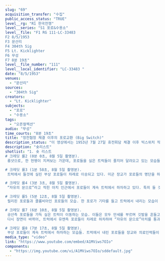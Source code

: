 ```yaml
---
slug: "69"
acquisition_transfer: "수집"
public_access_status: "TRUE"
level__rg: "R1 한국전쟁"
level__series: "S1 포로&수용소"
level__file: "F1 RG 111-LC-33483 
F2 8/5/1953
F3 문산리
F4 304th Sig
F5 Lt. Kicklighter
F6 무성
F7 8분 19초"
level__file_number: "111"
level__local_identifier: "LC-33483 "
date: "8/5/1953"
venues: 
  - "문산리"
sources: 
  - "304th Sig"
creators: 
  - "Lt. Kicklighter"
subjects: 
  - "포로"
  - "수용소"
tags: 
  - "오픈컬렉션"
audio: "무성"
time_courts: "8분 19초"
title: "정전협정 체결 이후의 포로교환 (Big Switch)"
description_status: "이 영상에서는 1953년 7월 27일 휴전회담 체결 이후 빅스위치 작전의 8월 5일자 모습을 촬영한 모습들이 보인다. 포로 교환 장소로 이송되어 온 포로들이 차례로 차량에서 하차하여, “자유의 문으로”라고 적힌 아치형 문을 통과하여 막사 안으로 들어가는 모습들이 주로 촬영되었다. 포로들의 표정들이 이채롭다."
description: "숏리스트"
shotlist: "1. 숏 리스트
# 크레딧 롤2 (0분 0초, 8월 5일 촬영분).
 롱샷으로, 한 헌병이 지켜보는 가운데, 포로들을 실은 트럭들이 줄지어 달려오고 있는 모습들을 길게 보여준다. “자유의 문으로”라는 팻말이 적힌 아치 앞에서 첫 번째 트럭이 멈추고, 포로들이 차례로 하차하고 있다. 한국인으로 보이는 헌병이 이 모습을 지켜보고 있다. 이들은 미국과 유엔군의 귀환 포로들이다. 기자들은 멀리서 서서 사진을 찍고 있고, 포로들은 밝은 표정으로 트럭에서 내리고 있다. 일부는 손을 흔들기도 한다.

# 크레딧 롤3 (1분 58초, 8월 5일 촬영분).
 트럭에서 들것에 실린 부상 포로들이 차례로 이송되고 있다. 미군 장교가 포로들의 명단을 하나하나 체크하고 있다.

# 크레딧 롤4 (3분 3초, 8월 5일 촬영분).
 “자유의 문으로”라고 적힌 아치 인근에서 포로들이 계속 트럭에서 하차하고 있다. 특히 들 것에 실린 안경을 쓴 포로의 모습이 인상적이다. 이들은 모두 밝은 표정으로 들것에 들려 텐트로 이송되고 있다. 한 포로는 들것에 실린 채로 헬리콥터로 이송되고 있다. 포로를 실은 헬리콥터는 곧 이륙한다.

# 크레딧 롤5 (5분 12초, 8월 5일 촬영분).
 필리핀 포로들과 콜롬비아인 포로들의 모습. 한 포로가 기타를 들고 트럭에서 내리는 모습이 인상적이다. 이들을 기다리고 있던 장교들은 포로들 중 일부를 안아주고 있다.

# 크레딧 롤7 (6분 10초, 8월 5일 촬영분).
 공산측 포로들을 가득 실은 트럭이 이동하는 모습. 이들은 모두 만세를 부르며 깃발을 흔들고 있다. 교환 장소로 이동하고 있다.
 다시 장면이 바뀌어, 트럭에서 유엔측 포로들이 차례로 하차하여 “자유의 문으로”아치를 통과하고 있다.

# 크레딧 롤8 (7분 17초, 8월 5일 촬영분).
 부상 포로들이 계속 트럭에서 하차하는 모습들. 트럭에서 내린 포로들을 장교와 의료인력들이 맞이하여, “자유의 문으로” 아치를 통과하고 있다. 맞은 편에서 공산측 인력들이 이를 지켜보고 있는 모습도 눈에 띈다."
media_type: "video"
link: "https://www.youtube.com/embed/A1MViws7OIo"
components: 
  - "https://img.youtube.com/vi/A1MViws7OIo/sddefault.jpg"
---
```

